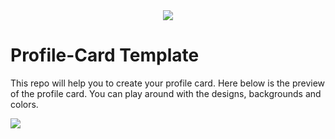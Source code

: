 <div align="center"><img src="https://readme-typing-svg.herokuapp.com?color=00A6A6&size=25&center=true&vCenter=true&width=450&height=30&lines=Fork+it,+clone+it,+set+it+up+and;Let's+get+started!"/>
</div>

# Profile-Card Template
This repo will help you to create your profile card. Here below is the preview of the profile card. You can play around with the designs, backgrounds and colors.

<img src="https://cdn.discordapp.com/attachments/891573844765204536/1093214059287027825/Screenshot_56.png">
